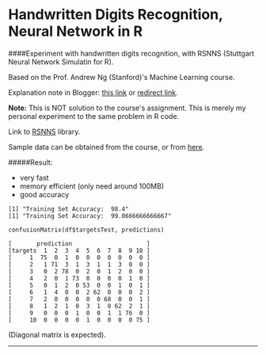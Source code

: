 # Handwritten Digits Recognition, Neural Network in R    
####Experiment with handwritten digits recognition, with RSNNS (Stuttgart Neural Network Simulatin for R).        

Based on the Prof. Andrew Ng (Stanford)'s Machine Learning course.   

Explanation note in Blogger: [this link](http://blog.wijono.org/2015/02/handwritten-digits-recognition.html) or [redirect link](http://plus8888.blogspot.com/2015/02/handwritten-digits-recognition.html).      

**Note:** This is NOT solution to the course's assignment. This is merely my personal experiment to the same problem in R code.        
        
Link to [RSNNS](http://dicits.ugr.es/software/RSNNS/) library.   

Sample data can be obtained from the course, or from [here](https://github.com/flyingdisc/handwritten-digits-recognition-octave-nnet).    

#####Result: 
- very fast       
- memory efficient (only need around 100MB)    
- good accuracy   

`[1] "Training Set Accuracy:  98.4"`    
`[1] "Training Set Accuracy:  99.0666666666667"`    


`confusionMatrix(df$targetsTest, predictions)`    
```
[       prediction                     ]     
[targets  1  2  3  4  5  6  7  8  9 10 ]    
[     1  75  0  1  0  0  0  0  0  0  0 ]    
[     2   1 71  3  1  3  1  1  3  0  0 ]    
[     3   0  2 78  0  2  0  1  2  0  0 ]    
[     4   2  0  1 73  0  0  0  0  1  0 ]    
[     5   0  1  2  0 53  0  0  1  0  1 ]    
[     6   1  4  0  0  2 62  0  0  0  2 ]    
[     7   2  0  0  0  0  0 68  0  0  1 ]    
[     8   1  2  1  0  3  1  0 62  2  1 ]    
[     9   0  0  0  1  0  0  1  1 76  0 ]    
[     10  0  0  0  0  1  0  0  0  0 75 ]    
```
(Diagonal matrix is expected). 

-------------------------------------
